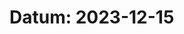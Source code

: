 # Datum: 2023-12-15
<!-- William

idag har jag - börjat koda med kundvagnen 
 
Ett problem jag har är att - faktiskt förstå koden jag läser när jag googlar på tips.
 
Jag behöver hjälp med - Ingenting just nu.
 
idag har jag lärt mig - hur document.getElementByClassName funkar.  -->

<!-- ## Namn: Markus
**Idag har** jag gjort om file structuren för alla assets filer, förbättrad beskrivning för kalender issue och skapat branchen för kalendern.

**Ett problem jag har** haft är att jag commita innan, jag har pullat.

**Jag behöver hjälp med** jag har redan frågat om hjälp gellande branch naming best practices.

**Idag har jag lärt mig** om branch naming best practices. -->